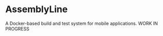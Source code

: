 AssemblyLine
============

A Docker-based build and test system for mobile applications. WORK IN PROGRESS
